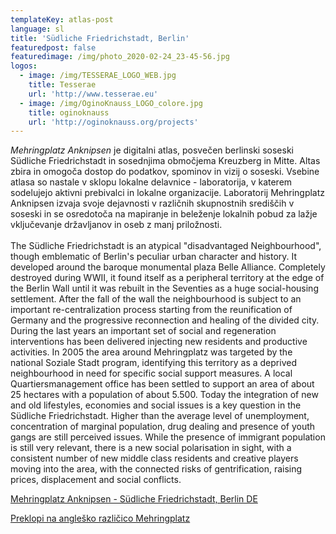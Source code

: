 ```yaml
---
templateKey: atlas-post
language: sl
title: 'Südliche Friedrichstadt, Berlin'
featuredpost: false
featuredimage: /img/photo_2020-02-24_23-45-56.jpg
logos:
  - image: /img/TESSERAE_LOGO_WEB.jpg
    title: Tesserae
    url: 'http://www.tesserae.eu'
  - image: /img/OginoKnauss_LOGO_colore.jpg
    title: oginoknauss
    url: 'http://oginoknauss.org/projects'
---
```

*Mehringplatz Anknipsen* je digitalni atlas, posvečen berlinski soseski Südliche Friedrichstadt in sosednjima območjema Kreuzberg in Mitte. <!-- end --> Altas zbira in omogoča dostop do podatkov, spominov in vizij o soseski. Vsebine atlasa so nastale v sklopu lokalne delavnice - laboratorija, v katerem sodelujejo aktivni prebivalci in lokalne organizacije. Laboratorij Mehringplatz Anknipsen izvaja svoje dejavnosti v različnih skupnostnih središčih v soseski in se osredotoča na mapiranje in beleženje lokalnih pobud za lažje vključevanje državljanov in oseb z manj priložnosti.\
\
The Südliche Friedrichstadt is an atypical "disadvantaged Neighbourhood", though emblematic of Berlin's peculiar urban character and history. It developed around the baroque monumental plaza  Belle Alliance. Completely destroyed during WWII, it found itself as a peripheral territory at the edge of the Berlin Wall until it was rebuilt in the Seventies as a huge social-housing settlement. After the fall of the wall the neighbourhood is subject to an important re-centralization process starting from the reunification of Germany and the progressive reconnection and healing of the divided city. During the last years an important set of social and regeneration interventions has been delivered injecting new residents and productive activities. In 2005 the area around Mehringplatz was targeted by the national Soziale Stadt program, identifying this territory as a deprived neighbourhood in need for specific social support measures. A local Quartiersmanagement office has been settled to support an area of about 25 hectares with a population of about 5.500. Today the integration of new and old lifestyles, economies and social issues is a key question in the Südliche Friedrichstadt. Higher than the average level of unemployment, concentration of marginal population, drug dealing and presence of youth gangs are still perceived issues. While the presence of immigrant population is still very relevant, there is a new social polarisation in sight, with a consistent number of new middle class residents and creative players moving into the area, with the connected risks of gentrification, raising prices, displacement and social conflicts.

[Mehringplatz Anknipsen - Südliche Friedrichstadt, Berlin DE](https://mehringplatz-de.community-atlas.net/)

[Preklopi na angleško različico Mehringplatz ](https://mehringplatz-en.community-atlas.net)
